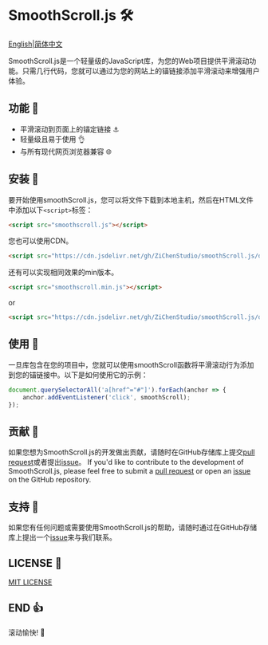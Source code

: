 # SmoothScroll.js :hammer_and_wrench:

[English](../README.md)|[简体中文](README-zh_CN.md)

SmoothScroll.js是一个轻量级的JavaScript库，为您的Web项目提供平滑滚动功能。只需几行代码，您就可以通过为您的网站上的锚链接添加平滑滚动来增强用户体验。

## 功能 :star2:

- 平滑滚动到页面上的锚定链接 :anchor:
- 轻量级且易于使用 :ok_hand:
- 与所有现代网页浏览器兼容 :globe_with_meridians:

## 安装 :tada:

要开始使用smoothScroll.js，您可以将文件下载到本地主机，然后在HTML文件中添加以下`<script>`标签：

```html
<script src="smoothscroll.js"></script>
```

您也可以使用CDN。

```html
<script src="https://cdn.jsdelivr.net/gh/ZiChenStudio/smoothScroll.js/dist/smoothScroll.js"></script>
```

还有可以实现相同效果的min版本。

```html
<script src="smoothscroll.min.js"></script>
```

or

```html
<script src="https://cdn.jsdelivr.net/gh/ZiChenStudio/smoothScroll.js/dist/smoothScroll.min.js"></script>
```

## 使用 :wrench:

一旦库包含在您的项目中，您就可以使用smoothScroll函数将平滑滚动行为添加到您的锚链接中。以下是如何使用它的示例：

```javascript
document.querySelectorAll('a[href^="#"]').forEach(anchor => {
    anchor.addEventListener('click', smoothScroll);
});
```

## 贡献 :briefcase:
如果您想为SmoothScroll.js的开发做出贡献，请随时在GitHub存储库上提交[pull request](https://github.com/ZiChenStudio/smoothScroll.js/pulls)或者提出[issue](https://github.com/ZiChenStudio/smoothScroll.js/issues)。
If you'd like to contribute to the development of SmoothScroll.js, please feel free to submit a [pull request](https://github.com/ZiChenStudio/smoothScroll.js/pulls) or open an [issue](https://github.com/ZiChenStudio/smoothScroll.js/issues) on the GitHub repository.

## 支持 :handshake:

如果您有任何问题或需要使用SmoothScroll.js的帮助，请随时通过在GitHub存储库上提出一个[issue](https://github.com/ZiChenStudio/smoothScroll.js/issues)来与我们联系。

## LICENSE :page_facing_up:

[MIT LICENSE](LICENSE)

## END :thumbsup:

滚动愉快! :rocket:
